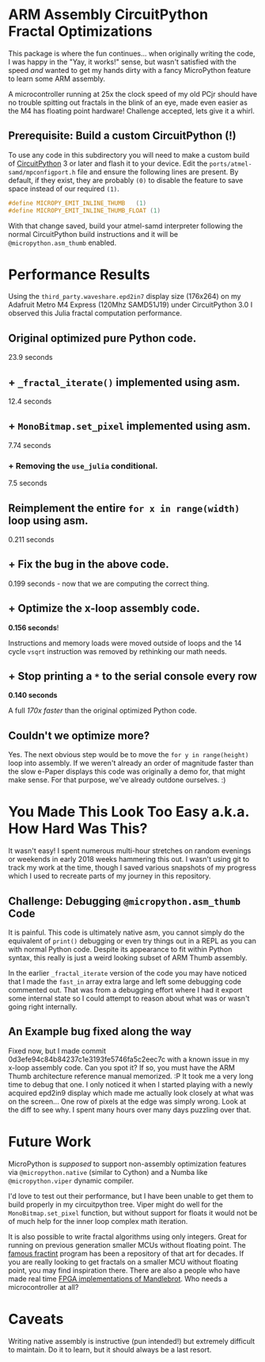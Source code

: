 # ARM Assembly CircuitPython Fractal Optimizations

This package is where the fun continues... when originally writing
the code, I was happy in the "Yay, it works!" sense, but wasn't
satisfied with the speed _and_ wanted to get my hands dirty with
a fancy MicroPython feature to learn some ARM assembly.

A microcontroller running at 25x the clock speed of my old PCjr
should have no trouble spitting out fractals in the blink of an eye,
made even easier as the M4 has floating point hardware!
Challenge accepted, lets give it a whirl.

## Prerequisite: Build a custom CircuitPython (!)

To use any code in this subdirectory you will need to make a custom
build of [CircuitPython](https://github.com/adafruit/circuitpython) 3
or later and flash it to your device.  Edit the
`ports/atmel-samd/mpconfigport.h` file and ensure the following
lines are present.  By default, if they exist, they are probably `(0)`
to disable the feature to save space instead of our required `(1)`.

```c
#define MICROPY_EMIT_INLINE_THUMB   (1)
#define MICROPY_EMIT_INLINE_THUMB_FLOAT (1)
```

With that change saved, build your atmel-samd interpreter following the normal
CircuitPython build instructions and it will be `@micropython.asm_thumb`
enabled.

# Performance Results

Using the `third_party.waveshare.epd2in7` display size (176x264) on my Adafruit
Metro M4 Express (120Mhz SAMD51J19) under CircuitPython 3.0 I observed this
Julia fractal computation performance.

## Original optimized pure Python code.

23.9 seconds

## + `_fractal_iterate()` implemented using asm.

12.4 seconds

## + `MonoBitmap.set_pixel` implemented using asm.

7.74 seconds

### + Removing the `use_julia` conditional.

7.5 seconds

## Reimplement the entire `for x in range(width)` loop using asm.

0.211 seconds

## + Fix the bug in the above code.

0.199 seconds - now that we are computing the correct thing.

## + Optimize the x-loop assembly code.

**0.156 seconds**!

Instructions and memory loads were moved outside of loops and the 14 cycle
`vsqrt` instruction was removed by rethinking our math needs.

## + Stop printing a `*` to the serial console every row

**0.140 seconds**

A full *170x faster* than the original optimized Python code.

## Couldn't we optimize more?

Yes.  The next obvious step would be to move the `for y in range(height)`
loop into assembly.  If we weren't already an order of magnitude faster
than the slow e-Paper displays this code was originally a demo for, that
might make sense.  For that purpose, we've already outdone ourselves. :)

# You Made This Look Too Easy a.k.a. How Hard Was This?

It wasn't easy!  I spent numerous multi-hour stretches on random evenings
or weekends in early 2018 weeks hammering this out.  I wasn't using git
to track my work at the time, though I saved various snapshots of my progress
which I used to recreate parts of my journey in this repository.

## Challenge: Debugging `@micropython.asm_thumb` Code

It is painful.  This code is ultimately native asm, you cannot simply do
the equivalent of `print()` debugging or even try things out in a REPL
as you can with normal Python code.  Despite its appearance to fit within
Python syntax, this really is just a weird looking subset of ARM Thumb
assembly.

In the earlier `_fractal_iterate` version of the code you may have noticed that
I made the `fast_in` array extra large and left some debugging code commented
out.  That was from a debugging effort where I had it export some internal
state so I could attempt to reason about what was or wasn't going right
internally.

## An Example bug fixed along the way

Fixed now, but I made commit 0d3efe94c84b84237c1e3193fe5746fa5c2eec7c with a
known issue in my x-loop assembly code.  Can you spot it?  If so, you must have
the ARM Thumb architecture reference manual memorized.  :P  It took me a very
long time to debug that one.  I only noticed it when I started playing with a
newly acquired epd2in9 display which made me actually look closely at what was
on the screen...  One row of pixels at the edge was simply wrong.  Look at
the diff to see why.  I spent many hours over many days puzzling over that.

# Future Work

MicroPython is _supposed_ to support non-assembly optimization features via
`@micropython.native` (similar to Cython) and a Numba like `@micropython.viper`
dynamic compiler.

I'd love to test out their performance, but I have been unable to get them to
build properly in my circuitpython tree.  Viper might do well for the
`MonoBitmap.set_pixel` function, but without support for floats it would not be
of much help for the inner loop complex math iteration.

It is also possible to write fractal algorithms using only integers.  Great for
running on previous generation smaller MCUs without floating point.  The
[famous fractint](https://fractint.org) program has been a repository of that
art for decades.  If you are really looking to get fractals on a smaller MCU
without floating point, you may find inspiration there.  There are also a
people who have made real time [FPGA implementations of
Mandlebrot](https://www.google.com/search?q=fpga+mandlebrot).  Who needs a
microcontroller at all?

# Caveats

Writing native assembly is instructive (pun intended!) but extremely difficult
to maintain.  Do it to learn, but it should always be a last resort.
